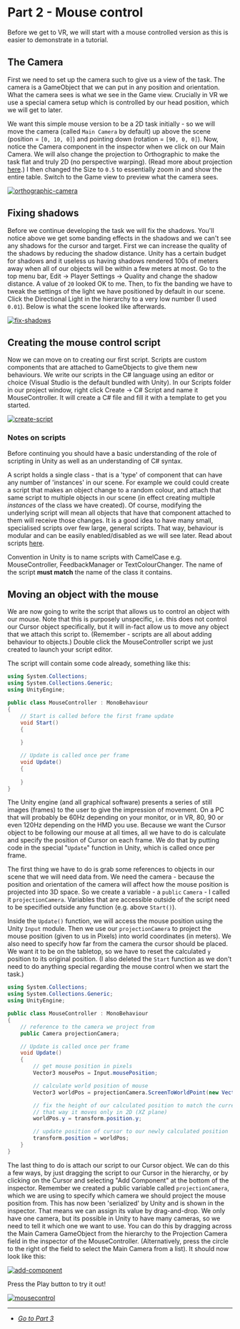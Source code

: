 # Part 2 - Mouse control

Before we get to VR, we will start with a mouse controlled version as this is easier to demonstrate in a tutorial. 

## The Camera

First we need to set up the camera such to give us a view of the task. The camera is a GameObject that we can put in any position and orientation. What the camera sees is what we see in the Game view. Crucially in VR we use a special camera setup which is controlled by our head position, which we will get to later.

We want this simple mouse version to be a 2D task initially - so we will move the camera (called `Main Camera` by default) up above the scene (position = `[0, 10, 0]`) and pointing down (rotation = `[90, 0, 0]`). Now, notice the Camera component in the inspector when we click on our Main Camera. We will also change the projection to Orthographic to make the task flat and truly 2D (no perspective warping). (Read more about projection [here](https://answers.unity.com/questions/1218955/comparing-orthographic-and-perspective-cameras.html).) I then changed the Size to `0.5` to essentially zoom in and show the entire table. Switch to the Game view to preview what the camera sees.

[![orthographic-camera](/uxf-tutorial/images/orthographic-camera.png)](/uxf-tutorial/images/orthographic-camera.png)

## Fixing shadows

Before we continue developing the task we will fix the shadows. You'll notice above we get some banding effects in the shadows and we can't see any shadows for the cursor and target. First we can increase the quality of the shadows by reducing the shadow distance. Unity has a certain budget for shadows and it useless us having shadows rendered 100s of meters away when all of our objects will be within a few meters at most. Go to the top menu bar, Edit -> Player Settings -> Quality and change the shadow distance. A value of `20` looked OK to me. Then, to fix the banding we have to tweak the settings of the light we have positioned by default in our scene. Click the Directional Light in the hierarchy to a very low number (I used `0.01`). Below is what the scene looked like afterwards.

[![fix-shadows](/uxf-tutorial/images/fix-shadows.png)](/uxf-tutorial/images/fix-shadows.png)

## Creating the mouse control script

Now we can move on to creating our first script. Scripts are custom components that are attached to GameObjects to give them new behaviours. We write our scripts in the C# language using an editor or choice (Visual Studio is the default bundled with Unity). In our Scripts folder in our project window, right click Create -> C# Script and name it MouseController. It will create a C# file and fill it with a template to get you started.

[![create-script](/uxf-tutorial/images/create-script.png)](/uxf-tutorial/images/create-script.png)

### Notes on scripts

Before continuing you should have a basic understanding of the role of scripting in Unity as well as an understanding of C# syntax.

A script holds a single class - that is a 'type' of component that can have any number of 'instances' in our scene. For example we could could create a script that makes an object change to a random colour, and attach that same script to multiple objects in our scene (in effect creating multiple *instances* of the class we have created). Of course, modifying the underlying script will mean all objects that have that component attached to them will receive those changes. It is a good idea to have many small, specialised scripts over few large, general scripts. That way, behaviour is modular and can be easily enabled/disabled as we will see later. Read about scripts [here](https://docs.unity3d.com/Manual/CreatingAndUsingScripts.html).

Convention in Unity is to name scripts with CamelCase e.g. MouseController, FeedbackManager or TextColourChanger. The name of the script **must match** the name of the class it contains. 

## Moving an object with the mouse

We are now going to write the script that allows us to control an object with our mouse. Note that this is purposely unspecific, i.e. this does not control our Cursor object specifically, but it will in-fact allow us to move any object that we attach this script to. (Remember - scripts are all about adding behaviour to objects.) Double click the MouseController script we just created to launch your script editor.

The script will contain some code already, something like this:

```cs
using System.Collections;
using System.Collections.Generic;
using UnityEngine;

public class MouseController : MonoBehaviour
{
    // Start is called before the first frame update
    void Start()
    {
        
    }

    // Update is called once per frame
    void Update()
    {
        
    }
}
```

The Unity engine (and all graphical software) presents a series of still images (frames) to the user to give the impression of movement. On a PC that will probably be 60Hz depending on your monitor, or in VR, 80, 90 or even 120Hz depending on the HMD you use. Because we want the Cursor object to be following our mouse at all times, all we have to do is calculate and specify the position of Cursor on each frame. We do that by putting code in the special "`Update`" function in Unity, which is called once per frame.

The first thing we have to do is grab some references to objects in our scene that we will need data from. We need the camera - because the position and orientation of the camera will affect how the mouse position is projected into 3D space. So we create a variable - a `public` `Camera` - I called it `projectionCamera`. Variables that are accessible outside of the script need to be specified outside any function (e.g. above `Start()`).

Inside the `Update()` function, we will access the mouse position using the Unity `Input` module. Then we use our `projectionCamera` to project the mouse position (given to us in Pixels) into world coordinates (in meters). We also need to specify how far from the camera the cursor should be placed. We want it to be on the tabletop, so we have to reset the calculated `y` position to its original position. (I also deleted the `Start` function as we don't need to do anything special regarding the mouse control when we start the task.)

```cs
using System.Collections;
using System.Collections.Generic;
using UnityEngine;

public class MouseController : MonoBehaviour
{
    // reference to the camera we project from
    public Camera projectionCamera;    

    // Update is called once per frame
    void Update()
    {
        // get mouse position in pixels
        Vector3 mousePos = Input.mousePosition;

        // calculate world position of mouse
        Vector3 worldPos = projectionCamera.ScreenToWorldPoint(new Vector3(mousePos.x, mousePos.y, 0));

        // fix the height of our calculated position to match the current y position of the object
        // that way it moves only in 2D (XZ plane)
        worldPos.y = transform.position.y;

        // update position of cursor to our newly calculated position
		transform.position = worldPos;
    }
}
```
The last thing to do is attach our script to our Cursor object. We can do this a few ways, by just dragging the script to our Cursor in the hierarchy, or by clicking on the Cursor and selecting "Add Component" at the bottom of the inspector. Remember we created a public variable called `projectionCamera`, which we are using to specify which camera we should project the mouse position from. This has now been 'serialized' by Unity and is shown in the inspector. That means we can assign its value by drag-and-drop. We only have one camera, but its possible in Unity to have many cameras, so we need to tell it which one we want to use. You can do this by dragging across the Main Camera GameObject from the hierarchy to the Projection Camera field in the inspector of the MouseController. (Alternatively, press the circle to the right of the field to select the Main Camera from a list). It should now look like this:

[![add-component](/uxf-tutorial/images/add-component.png)](/uxf-tutorial/images/add-component.png)

Press the Play button to try it out!

[![mousecontrol](/uxf-tutorial/images/mousecontrol.gif)](/uxf-tutorial/images/mousecontrol.gif)

---

* [*Go to Part 3*](/uxf-tutorial/part-3)

